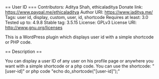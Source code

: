== User ID ===
Contributors: Aditya Shah, ethicaladitya
Donate link: https://www.paypal.me/ethicaladitya
Author URI: https://www.iaditya.me/
Tags: user id, display, custom, user, id, shortcode
Requires at least: 3.0
Tested up to: 4.9.8
Stable tag: 3.5.15
License: GPLv3
License URI: http://www.gnu.org/licenses

This is a WordPress plugin which displays user id with a simple shortcode or PHP code.

== Description ==

You can display a user ID of any user on his profile page or anywhere you want with a simple shortcode or a php code. 
You can use the shortcode: "[user-id]" or php code "echo do_shortcode("[user-id]");"
